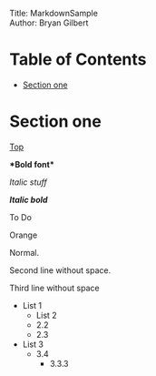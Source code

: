 Title: MarkdownSample  
Author: Bryan Gilbert

# Table of Contents  <a id="toc" class="anchor" aria-hidden="true" href="#toc">


* [Section one](#user-content-section-one)
 
# Section one #
<a href="#toc">Top</a>

**\*Bold font\***

*Italic stuff*

***Italic bold***

To Do

Orange

Normal. 

Second line without space.

Third line without space

* List 1
    * List 2
    * 2.2
    * 2.3
* List 3
    * 3.4
        * 3.3.3
